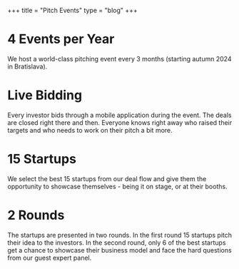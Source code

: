 +++
title = "Pitch Events"
type = "blog"
+++

# 4 Events per Year

We host a world-class pitching event every 3 months (starting autumn 2024 in Bratislava).


# Live Bidding

Every investor bids through a mobile application during the event. The deals are closed right there and then. Everyone knows right away who raised their targets and who needs to work on their pitch a bit more.


# 15 Startups

We select the best 15 startups from our deal flow and give them the opportunity to showcase themselves - being it on stage, or at their booths.


# 2 Rounds

The startups are presented in two rounds. In the first round 15 startups pitch their idea to the investors. In the second round, only 6 of the best startups get a chance to showcase their business model and face the hard questions from our guest expert panel.